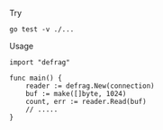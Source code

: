 
Try

    go test -v ./...


Usage 

    import "defrag"

    func main() {
        reader := defrag.New(connection)
        buf := make([]byte, 1024)
        count, err := reader.Read(buf)
        // .....
    }
